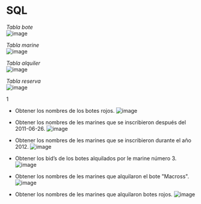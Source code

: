 # SQL

_Tabla bote_  
![image](https://github.com/JGRoldan/Programacion-UNGS/assets/71336562/c180d849-7dd7-4c02-b67f-5216cf8ba0c6)

_Tabla marine_  
![image](https://github.com/JGRoldan/Programacion-UNGS/assets/71336562/50d007e1-e530-4268-b0c3-948fb8de9547)

_Tabla alquiler_  
![image](https://github.com/JGRoldan/Programacion-UNGS/assets/71336562/81088a1f-c34f-4c4f-83d9-fee9bdaff969)

_Tabla reserva_  
![image](https://github.com/JGRoldan/Programacion-UNGS/assets/71336562/97d42878-94da-4c8b-bd7f-7ad18d7d5181)

1 
- Obtener los nombres de los botes rojos.
  ![image](https://github.com/JGRoldan/Programacion-UNGS/assets/71336562/3f99c97d-b154-43d7-a2b4-cae2b9273e33)

- Obtener los nombres de les marines que se inscribieron después del 2011-06-26.
  ![image](https://github.com/JGRoldan/Programacion-UNGS/assets/71336562/c8477752-675f-478c-b02b-57955292fc74)

- Obtener los nombres de les marines que se inscribieron durante el año 2012.
  ![image](https://github.com/JGRoldan/Programacion-UNGS/assets/71336562/9ff77c99-1679-4e7a-95a8-68892fc3381b)

- Obtener los bid’s de los botes alquilados por le marine número 3.
  ![image](https://github.com/JGRoldan/Programacion-UNGS/assets/71336562/4b2b617b-9b0b-4561-bc4c-daad58d02292)

- Obtener los nombres de les marines que alquilaron el bote "Macross".
  ![image](https://github.com/JGRoldan/Programacion-UNGS/assets/71336562/b6733cd7-ce1e-4925-8a06-fa51a12350b4)

- Obtener los nombres de les marines que alquilaron botes rojos.
  ![image](https://github.com/JGRoldan/Programacion-UNGS/assets/71336562/ad060a8c-e126-4210-9086-75700edc5dda)


